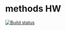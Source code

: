 # methods HW

[![Build status](https://ci.appveyor.com/api/projects/status/itp1jffoux0ad9ov?svg=true)](https://ci.appveyor.com/project/Anya9999222/methods)